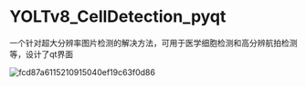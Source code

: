 # YOLTv8_CellDetection_pyqt
一个针对超大分辨率图片检测的解决方法，可用于医学细胞检测和高分辨航拍检测等，设计了qt界面



![fcd87a6115210915040ef19c63f0d86](https://github.com/user-attachments/assets/27ada14e-d53b-4183-bb53-c423d679c371)



